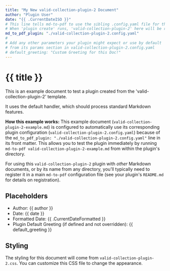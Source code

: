 ```yaml
---
title: "My New valid-collection-plugin-2 Document"
author: "Plugin User"
date: "{{ .CurrentDateISO }}"
# This line tells md-to-pdf to use the sibling .config.yaml file for this specific document.
# When 'plugin create' runs, 'valid-collection-plugin-2' here will be replaced with the new plugin's name.
md_to_pdf_plugin: "./valid-collection-plugin-2.config.yaml"
#
# Add any other parameters your plugin might expect or use by default
# from its params section in valid-collection-plugin-2.config.yaml
# default_greeting: "Custom Greeting for this Doc!"
---
```


# {{ title }}

This is an example document to test a plugin created from the 'valid-collection-plugin-2' template.

It uses the default handler, which should process standard Markdown features.

**How this example works:**
This example document (`valid-collection-plugin-2-example.md`) is configured to automatically use its corresponding plugin configuration (`valid-collection-plugin-2.config.yaml`) because of the `md_to_pdf_plugin: "./valid-collection-plugin-2.config.yaml"` line in its front matter. This allows you to test the plugin immediately by running `md-to-pdf valid-collection-plugin-2-example.md` from within the plugin's directory.

For using this `valid-collection-plugin-2` plugin with *other* Markdown documents, or by its name from any directory, you'll typically need to register it in a main `md-to-pdf` configuration file (see your plugin's `README.md` for details on registration).

## Placeholders

* Author: {{ author }}
* Date: {{ date }}
* Formatted Date: {{ .CurrentDateFormatted }}
* Plugin Default Greeting (if defined and not overridden): {{ default_greeting }}

## Styling

The styling for this document will come from `valid-collection-plugin-2.css`. You can customize this CSS file to change the appearance.
